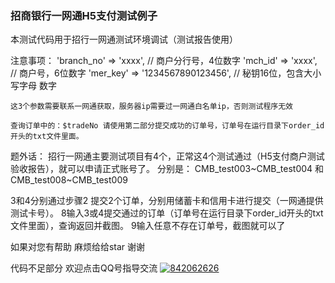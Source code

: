 ### 招商银行一网通H5支付测试例子

本测试代码用于招行一网通测试环境调试（测试报告使用）

注意事项：
    'branch_no' => 'xxxx',  // 商户分行号，4位数字
    'mch_id'    => 'xxxx', // 商户号，6位数字
    'mer_key'   => '1234567890123456', // 秘钥16位，包含大小写字母 数字
    
    这3个参数需要联系一网通获取，服务器ip需要过一网通白名单ip，否则测试程序无效
    
    查询订单中的：$tradeNo 请使用第二部分提交成功的订单号，订单号在运行目录下order_id开头的txt文件里面。
	
题外话：
招行一网通主要测试项目有4个，正常这4个测试通过（H5支付商户测试验收报告），就可以申请正式账号了。
分别是：
CMB_test003~CMB_test004 和 CMB_test008~CMB_test009

3和4分别通过步骤2 提交2个订单，分别用储蓄卡和信用卡进行提交（一网通提供测试卡号）。
8输入3或4提交通过的订单（订单号在运行目录下order_id开头的txt文件里面），查询返回并截图。
9输入任意不存在订单号，截图就可以了

如果对您有帮助 麻烦给给star 谢谢

代码不足部分 欢迎点击QQ号指导交流 [![842062626](http://www.xmspace.net/qq.gif "QQ联系")](https://wpa.qq.com/msgrd?v=3&uin=842062626&site=qq&menu=yes) 
    
    